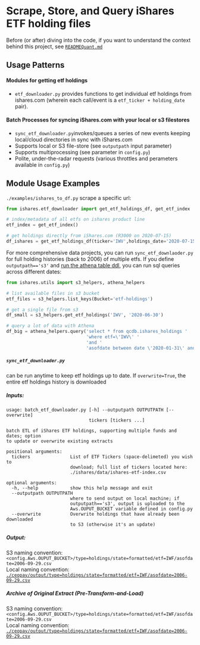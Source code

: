 # Scrape, Store, and Query iShares ETF holding files
Before (or after) diving into the code, if you want to understand the context behind this project, see [`READMEQuant.md`](https://github.com/talsan/ishares/blob/master/README_Quant.md)

## Usage Patterns
#### Modules for getting etf holdings 
- `etf_downloader.py` provides functions to get individual etf holdings from ishares.com (wherein each call/event is a `etf_ticker + holding_date` pair).
#### Batch Processes for syncing iShares.com with your local or s3 filestores
- `sync_etf_downloader.py`invokes/queues a series of new events keeping local/cloud directories in sync with iShares.com
- Supports local or S3 file-store (see `outputpath` input parameter)
- Supports multiprocessing (see parameter in `config.py`)
- Polite, under-the-radar requests (various throttles and perameters available in `config.py`)

## Module Usage Examples
`./examples/ishares_to_df.py`
scrape a specific url:
```python
from ishares.etf_downloader import get_etf_holdings_df, get_etf_index

# index/metadata of all etfs on ishares product line
etf_index = get_etf_index()

# get holdings directly from iShares.com (R3000 on 2020-07-15)
df_ishares = get_etf_holdings_df(ticker='IWV',holdings_date='2020-07-15')
```
For more comprehensive data projects, you can run `sync_etf_downlaoder.py` for full holding histories (back to 2006) of multiple etfs. 
If you define `outputpath=='s3'` and [run the athena table ddl]('http://github.com'), you can run sql queries across different dates:
```python
from ishares.utils import s3_helpers, athena_helpers

# list available files in s3 bucket
etf_files = s3_helpers.list_keys(Bucket='etf-holdings')

# get a single file from s3
df_small = s3_helpers.get_etf_holdings('IWV', '2020-06-30')

# query a lot of data with Athena
df_big = athena_helpers.query('select * from qcdb.ishares_holdings '
                              'where etf=\'IWV\' '
                              'and '
                              'asofdate between date \'2020-01-31\' and date \'2020-06-30\'')
```

##### `sync_etf_downloader.py`
can be run anytime to keep etf holdings up to date. If `overwrite=True`, the entire etf holdings history is downloaded
##### Inputs: 
```
usage: batch_etf_downloader.py [-h] --outputpath OUTPUTPATH [--overwrite]
                               tickers [tickers ...]

batch ETL of iShares ETF holdings, supporting multiple funds and dates; option
to update or overwrite existing extracts

positional arguments:
  tickers               List of ETF Tickers (space-delimeted) you wish to
                        download; full list of tickers located here:
                        ./ishares/data/ishares-etf-index.csv

optional arguments:
  -h, --help            show this help message and exit
  --outputpath OUTPUTPATH
                        where to send output on local machine; if
                        outputpath=='s3', output is uploaded to the
                        Aws.OUPUT_BUCKET variable defined in config.py
  --overwrite           Overwrite holdings that have already been downloaded
                        to S3 (otherwise it's an update)

```

##### Output: 
S3 naming convention: `<config.Aws.OUPUT_BUCKET>/type=holdings/state=formatted/etf=IWF/asofdate=2006-09-29.csv`  
Local naming convention: [`./ceopay/output/type=holdings/state=formatted/etf=IWF/asofdate=2006-09-29.csv`](https://github.com/talsan/ceopay/blob/master/data/masteridx/year%3D2020/qtr%3D2.txt)    
##### Archive of Original Extract (Pre-Transform-and-Load)
S3 naming convention: `<config.Aws.OUPUT_BUCKET>/type=holdings/state=formatted/etf=IWF/asofdate=2006-09-29.csv`  
Local naming convention: [`./ceopay/output/type=holdings/state=formatted/etf=IWF/asofdate=2006-09-29.csv`](https://github.com/talsan/ceopay/blob/master/data/masteridx/year%3D2020/qtr%3D2.txt)  
